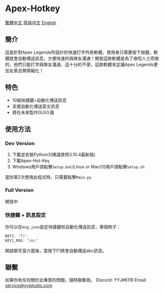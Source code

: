 # Apex-Hotkey
[繁體中文](/README.md) [简体中文](readme/zh_CN.md) [English](/readme/en_US.md)

## 簡介
這是針對Apex Legends所設計的快速打字外掛軟體，使用者只需要按下按鍵，軟體就會自動傳送訊息，方便快速的與隊友溝通！開發這款軟體是為了瘖啞人士而做的，他們只能打字與隊友溝通，這十分的不便，這款軟體肯定讓Apex Legends更加友善且無障礙化！

## 特色 
* 10組快捷鍵+自動化傳送訊息
* 支援自動化傳送英文訊息
* 將在未來製作GUI介面

## 使用方法
### Dev Version
1. 下載並安裝Python3(建議使用3.10.4最新版)
2. 下載Apex-Hot-Key
3. Windows用戶請點擊`Setup.bat`/Linux or MacOS用戶請點擊`Setup.sh` 

當你第2次使用此程式時，只需要點擊`Main.py`

### Full Version
開發中

### 快捷鍵 + 訊息設定 
你可以在`msg.json`設定快捷鍵和自動化傳送訊息，舉個例子： 
```js
KEY1: "f1",
KEY1_MSG: "abc"
```
開啟聊天室介面後，當按下F1將會自動傳送abc訊息。

## 聯繫
如果你有任何關於此專案的問題，隨時聯繫我。
Discord: YYJ#6116
Email: service@yyjstudio.com
